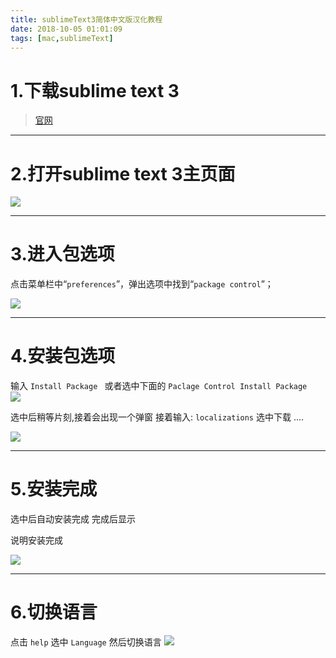```yaml
---
title: sublimeText3简体中文版汉化教程
date: 2018-10-05 01:01:09
tags: [mac,sublimeText]
---
```


# 1.下载sublime text 3

 >[官网](https://www.sublimetext.com/3)
 
 <!--more-->
 
 ---
 
# 2.打开sublime text 3主页面
 
 ![](/img/2018-10-5/sublimeText/sublimeText1.png)
 
 ---
 
# 3.进入包选项

点击菜单栏中“`preferences`”，弹出选项中找到“`package control`”；  

![](/img/2018-10-5/sublimeText/sublimeText2.png)

---

# 4.安装包选项
 输入 `Install Package ` 或者选中下面的 `Paclage Control Install Package`  
 ![](/img/2018-10-5/sublimeText/sublimeText3.png)  
 
 选中后稍等片刻,接着会出现一个弹窗
 接着输入: `localizations` 选中下载 ....
 
 ![](/img/2018-10-5/sublimeText/sublimeText4.png)

---

# 5.安装完成

选中后自动安装完成 完成后显示

说明安装完成

![](/img/2018-10-5/sublimeText/sublimeText5.png)  

---

# 6.切换语言

点击 `help` 选中 `Language` 然后切换语言
![](/img/2018-10-5/sublimeText/sublimeText6.png)

